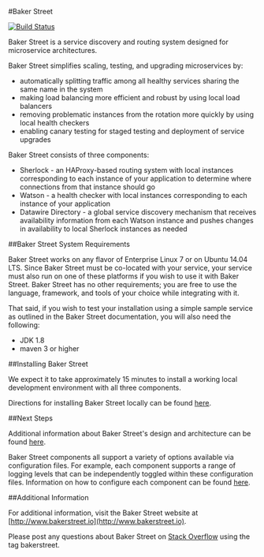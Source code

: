 #Baker Street

[![Build Status](https://travis-ci.org/datawire/bakerstreet.svg?branch=master)](https://travis-ci.org/datawire/bakerstreet)

Baker Street is a service discovery and routing system designed for microservice architectures.

Baker Street simplifies scaling, testing, and upgrading microservices by:

* automatically splitting traffic among all healthy services sharing the same name in the system
* making load balancing more efficient and robust by using local load balancers
* removing problematic instances from the rotation more quickly by using local health checkers
* enabling canary testing for staged testing and deployment of service upgrades

Baker Street consists of three components:

* Sherlock - an HAProxy-based routing system with local instances corresponding to each instance of your application to determine where connections from that instance should go
* Watson - a health checker with local instances corresponding to each instance of your application
* Datawire Directory - a global service discovery mechanism that receives availability information from each Watson instance and pushes changes in availability to local Sherlock instances as needed

##Baker Street System Requirements

Baker Street works on any flavor of Enterprise Linux 7 or on Ubuntu 14.04 LTS. Since Baker Street must be co-located with your service, your service must also run on one of these platforms if you wish to use it with Baker Street. Baker Street has no other requirements; you are free to use the language, framework, and tools of your choice while integrating with it.

That said, if you wish to test your installation using a simple sample service as outlined in the Baker Street documentation, you will also need the following:

* JDK 1.8
* maven 3 or higher

##Installing Baker Street

We expect it to take approximately 15 minutes to install a working local development environment with all three components.

Directions for installing Baker Street locally can be found [here](http://bakerstreet.io/docs/quickstart.html#setup).

##Next Steps

Additional information about Baker Street's design and architecture can be found [here](http://bakerstreet.io/docs/architecture.html).

Baker Street components all support a variety of options available via configuration files. For example, each component supports a range of logging levels that can be independently toggled within these configuration files. Information on how to configure each component can be found [here](http://bakerstreet.io/docs/reference.html).

##Additional Information

For additional information, visit the Baker Street website at [http://www.bakerstreet.io](http://www.bakerstreet.io).

Please post any questions about Baker Street on [Stack Overflow](http://www.stackoverflow.com) using the tag bakerstreet.
